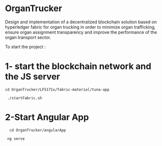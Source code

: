 # OrganTrucker
Design and implementation of a decentralized blockchain solution based on hyperledger fabric for organ trucking in order to minimize organ trafficking, ensure organ assignment transparency and improve the performance of the organ transport sector.

To start the project :
# 1- start the blockchain network and the JS server
```
cd OrganTrucker/LFS171x/fabric-material/tuna-app
```
```
 ./startFabric.sh
```


# 2-Start Angular App
```
  cd OrganTrucker/angularApp
 ```
 
 ```
  ng serve
 ```
